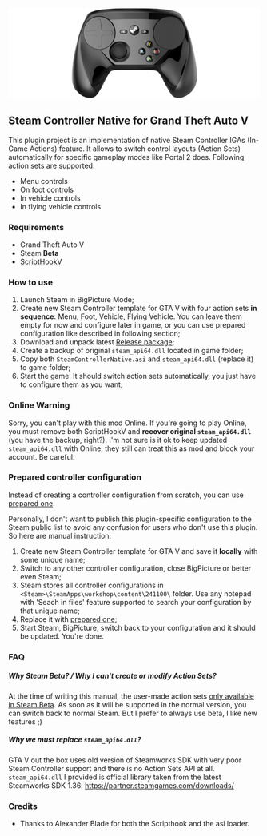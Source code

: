 ![preview](https://raw.githubusercontent.com/GoldRenard/GTAVSteamControllerNative/master/docs/steam_controller.png)

## Steam Controller Native for Grand Theft Auto V

This plugin project is an implementation of native Steam Controller IGAs (In-Game Actions) feature. It allows to switch  control layouts (Action Sets) automatically for specific gameplay modes like Portal 2 does. Following action sets are supported:
- Menu controls
- On foot controls
- In vehicle controls
- In flying vehicle controls

### Requirements

- Grand Theft Auto V
- Steam **Beta**
- [ScriptHookV](http://www.dev-c.com/gtav/scripthookv/)

### How to use

1. Launch Steam in BigPicture Mode;
2. Create new Steam Controller template for GTA V with four action sets **in sequence**: Menu, Foot, Vehicle, Flying Vehicle. You can leave them empty for now and configure later in game, or you can use prepared configuration like described in following section;
3. Download and unpack latest [Release package](https://github.com/GoldRenard/DMOAdvancedLauncher/releases/latest);
4. Create a backup of original `steam_api64.dll` located in game folder;
5. Copy both `SteamControllerNative.asi` and `steam_api64.dll` (replace it) to game folder;
6. Start the game. It should switch action sets automatically, you just have to configure them as you want;

### Online Warning

Sorry, you can't play with this mod Online. If you're going to play Online, you must remove both ScriptHookV and **recover original `steam_api64.dll`** (you have the backup, right?). I'm not sure is it ok to keep updated `steam_api64.dll` with Online, they still can treat this as mod and block your account. Be careful.

### Prepared controller configuration

Instead of creating a controller configuration from scratch, you can use [prepared one](https://github.com/GoldRenard/GTAVSteamControllerNative/blob/master/controller.vdf). 

Personally, I don't want to publish this plugin-specific configuration to the Steam public list to avoid any confusion for users who don't use this plugin. So here are manual instruction:

1. Create new Steam Controller template for GTA V and save it **locally** with some unique name;
2. Switch to any other controller configuration, close BigPicture or better even Steam;
3. Steam stores all controller configurations in `<Steam>\SteamApps\workshop\content\241100\` folder. Use any notepad with 'Seach in files' feature supported to search your configuration by that unique name;
4. Replace it with [prepared one](https://github.com/GoldRenard/GTAVSteamControllerNative/blob/master/controller.vdf);
5. Start Steam, BigPicture, switch back to your configuration and it should be updated. You're done.

### FAQ

##### Why Steam Beta? / Why I can't create or modify Action Sets?

At the time of writing this manual, the user-made action sets [only available in Steam Beta](http://steamcommunity.com/groups/SteamClientBeta#announcements/detail/907845561657648981). As soon as it will be supported in the normal version, you can switch back to normal Steam. But I prefer to always use beta, I like new features ;)

##### Why we must replace `steam_api64.dll`?

GTA V out the box uses old version of Steamworks SDK with very poor Steam Controller support and there is no Action Sets API at all. `steam_api64.dll` I provided is official library taken from the latest Steamworks SDK 1.36: https://partner.steamgames.com/downloads/

### Credits

- Thanks to Alexander Blade for both the Scripthook and the asi loader.
